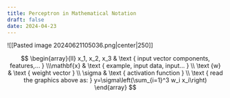 ```yaml
---
title: Perceptron in Mathematical Notation
draft: false
date: 2024-04-23
---
```


![[Pasted image 20240621105036.png|center|250]]



$$
\begin{array}{ll} x_1, x_2, x_3 & \text { input vector components, features,... } \\\mathbf{x} & \text { example, input data, input... } \\ \text {w} & \text { weight vector } \\ \sigma & \text { activation function } \\ \text { read the graphics above as: } y=\sigma\left(\sum_{i=1}^3 w_i x_i\right) \end{array}
$$




